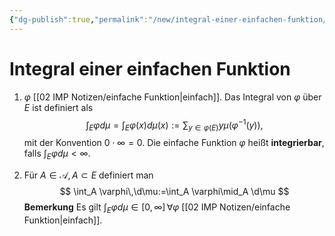 ```yaml
---
{"dg-publish":true,"permalink":"/new/integral-einer-einfachen-funktion/"}
---
```


# Integral einer einfachen Funktion
1. $\varphi$ [[02 IMP Notizen/einfache Funktion\|einfach]]. Das Integral von $\varphi$ über $E$ ist definiert als
$$
\int_E \varphi d \mu=\int_E \varphi(x) d \mu(x):=\sum_{y \in \varphi(E)} y \mu\left(\varphi^{-1}(y)\right),
$$
mit der Konvention $0 \cdot \infty=0$.
Die einfache Funktion $\varphi$ heißt **integrierbar**, falls $\int_E \varphi d \mu<\infty$.

2. Für $A \in \mathcal{A}, A \subset E$ definiert man
$$
\int_A \varphi\,\d\mu:=\int_A \varphi\mid_A \d\mu
$$
**Bemerkung**
Es gilt $\int_E \varphi d \mu \in[0, \infty] \,\forall \varphi$ [[02 IMP Notizen/einfache Funktion\|einfach]].